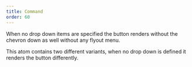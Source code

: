 ```yaml
---
title: Command
order: 60
---
```


When no drop down items are specified the button renders without the chevron down as well without any flyout menu.

This atom contains two different variants, when no drop down is defined it renders the button differently.
